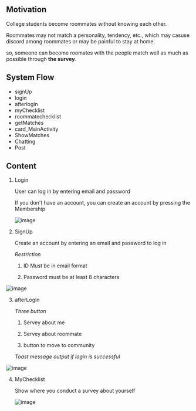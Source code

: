 ## Motivation

College students become roommates without knowing each other.

Roommates may not match a personality, tendency, etc., which may casuse discord among roommates or may be painful to stay at home.

so, someone can become roomates with the people match well as much as possible through **the survey**.



## System Flow

* signUp
* login
* afterlogin
* myChecklist
* roommatechecklist
* getMatches
* card_MainActivity
* ShowMatches
* Chatting
* Post

## Content

1. Login

   User can log in by entering email and password
   
   If you don't have an account, you can create an account by pressing the Membership
   
   ![image](https://user-images.githubusercontent.com/84308922/173223945-77e05445-1c52-4ad7-a552-9f179d7e42e8.png)


2. SignUp
   
   Create an account by entering an email and password to log in
   
   *Restriction*
   
   1. ID Must be in email format

   2. Password must be at least 8 characters

![image](https://user-images.githubusercontent.com/84308922/173224227-41fc63da-1bce-4244-bb4f-00ef35291c97.png)


3. afterLogin
   
   *Three button*
   
   1. Servey about me
   
   2. Servey about roommate
   
   3. button to move to community
   
   *Toast message output if login is successful*
   
![image](https://user-images.githubusercontent.com/84308922/173224304-5fc202e5-e427-45b0-b0da-cbcdda714910.png)

4. MyChecklist
   
   Show where you conduct a survey about yourself
   
   ![image](https://user-images.githubusercontent.com/84308922/173224357-092cba14-478d-4411-8115-2aa4ed570573.png)
   
   

